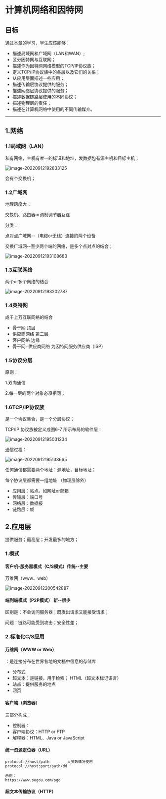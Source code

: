 # 计算机网络和因特网

## 目标

通过本章的学习，学生应该能够：

+ 描述局域网和广域网（LAN和WAN）;
+ 区分因特网与互联网；
+ 描述作为因特网网络模型的TCP/IP协议族；
+ 定义TCP/IP协议族中的各层以及它们的关系；
+ 从应用层面描述一些应用；
+ 描述传输层协议提供的服务；
+ 描述网络层协议提供的服务；
+ 描述数据链路层使用的不同协议；
+ 描述物理层的责任；
+ 描述在计算机网络中使用的不同传输媒介。

***

## 1.网络

### 1.1局域网（LAN）

私有网络，主机有唯一的标识和地址，发数据包有源主机和目标主机；

![image-20220912192833125](https://cdn.staticaly.com/gh/Jayttle/typora_img@main/img/202209121928740.png)

会有个交换机；

### 1.2广域网

地理跨度大；

交换机、路由器or调制调节器互连

分类：

点对点广域网--（电缆or无线）连接的两个设备

交换广域网--至少两个端的网络，是多个点对点的结合；

![image-20220912193108683](https://cdn.staticaly.com/gh/Jayttle/typora_img@main/img/202209121931734.png)

### 1.3互联网络

两个or多个网络的结合

![image-20220912193202787](https://cdn.staticaly.com/gh/Jayttle/typora_img@main/img/202209121932850.png)

### 1.4英特网 

成千上万互联网络的结合

+ 骨干网 顶层
+ 供应商网络 第二层
+ 客户网络 边缘
+ 骨干网+供应商网络 为因特网服务供应商（ISP）

### 1.5协议分层

原则：

1.双向通信

2.每一层的两个对象必须相同；

### 1.6TCP/IP协议族

是一个协议集合，是一个分层协议；

TCP/IP 协议族被定义成图6-7 所示布局的软件层：

![image-20220912195031234](https://cdn.staticaly.com/gh/Jayttle/typora_img@main/img/202209121950289.png)

通信过程：

![image-20220912195138665](https://cdn.staticaly.com/gh/Jayttle/typora_img@main/img/202209121951746.png)

任何通信都需要两个地址：源地址，目标地址；

每个协议层都需要一组地址 （物理层除外）

+ 应用层：站点。如网址or邮箱
+ 传输层：端口号
+ 网络层：数据报
+ 链路层：帧

## 2.应用层

提供服务；最高层；开发最多的地方；

### 1.模式

#### 客户机-服务器模式（C/S模式）传统--主要

万维网（www、web）

![image-20220912200542887](https://cdn.staticaly.com/gh/Jayttle/typora_img@main/img/202209122005944.png)

#### 端到端模式（P2P模式） 新--很少

区别是：不会访问服务器；既发出请求又能接受请求；

问题：链路可能受到攻击；安全性差；

### 2.标准化C/S应用

#### 万维网（WWW or Web）

：是连接分布在世界各地的文档中信息的存储库

+ 分布式
+ 超文本：是链接，用于检索； HTML（超文本标记语言）
+ 站点：提供服务的地点
+ 网页

#### 客户端（浏览器）

三部分构成：

+ 控制器：
+ 客户端协议：HTTP or FTP
+ 解释器：HTML、Java or JavaScript

#### 统一资源定位器（URL）

```
protocol://host/path		大多数情况使用
protocol://host:port/path/dd

示例：
https://www.sogou.com/sgo
```

#### 超文本传输协议（HTTP）